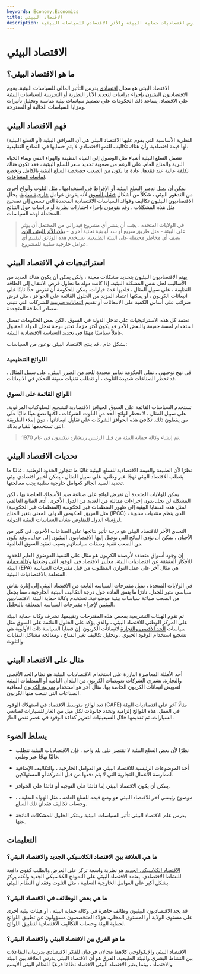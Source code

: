 ```yaml
---
keywords: Economy,Economics
title: الاقتصاد البيئي
description: الاقتصاد البيئي هو مجال اقتصادي يدرس اقتصاديات حماية البيئة والأثر الاقتصادي للسياسات البيئية.
---
```


# الاقتصاد البيئي
## ما هو الاقتصاد البيئي؟

الاقتصاد البيئي هو مجال [اقتصادي](/economics) يدرس التأثير المالي للسياسات البيئية. يقوم الاقتصاديون البيئيون بإجراء دراسات لتحديد الآثار النظرية أو التجريبية للسياسات البيئية على الاقتصاد. يساعد ذلك الحكومات على تصميم سياسات بيئية مناسبة وتحليل تأثيرات ومزايا السياسات الحالية أو المقترحة.

## فهم الاقتصاد البيئي

النظرية الأساسية التي يقوم عليها الاقتصاد البيئي هي أن المرافق البيئية (أو السلع البيئية) لها قيمة اقتصادية وأن هناك تكاليف للنمو الاقتصادي لا يتم حسابها في النماذج التقليدية.

تشمل السلع البيئية أشياء مثل الوصول إلى المياه النظيفة والهواء النقي وبقاء الحياة البرية والمناخ العام. على الرغم من صعوبة تحديد سعر للسلع البيئية ، فقد تكون هناك تكلفة عالية عند فقدها. عادة ما يكون من الصعب خصخصة السلع البيئية بالكامل وتخضع [لمأساة المشاعات](/tragedy-of-the-commons).

يمكن أن يمثل تدمير السلع البيئية أو الإفراط في استخدامها ، مثل التلوث وأنواع أخرى من التدهور البيئي ، شكلاً من أشكال [فشل السوق](/marketfailure) لأنه يفرض عوامل [خارجية سلبية](/externality). يحلل الاقتصاديون البيئيون تكاليف وفوائد السياسات الاقتصادية المحددة التي تسعى إلى تصحيح مثل هذه المشكلات ، وقد يقومون بإجراء اختبارات نظرية أو دراسات حول النتائج المحتملة لهذه السياسات.

> في الولايات المتحدة ، يجب أن ينشر أي مشروع فيدرالي من المحتمل أن يؤثر على البيئة - مثل طريق سريع أو سد أو بنية تحتية أخرى - [بيان الأثر البيئي الذي](/environmental-impact-statement) يصف أي مخاطر محتملة على البيئة الطبيعية. تستخدم هذه الوثائق لتقييم أي عوامل خارجية سلبية للمشروع.

>

## استراتيجيات في الاقتصاد البيئي

يهتم الاقتصاديون البيئيون بتحديد مشكلات معينة ، ولكن يمكن أن يكون هناك العديد من الأساليب لحل نفس المشكلة البيئية. إذا كانت دولة ما تحاول فرض الانتقال إلى الطاقة النظيفة ، على سبيل المثال ، فلديها عدة خيارات. يمكن للحكومة أن تفرض حدًا ثابتًا على انبعاثات الكربون ، أو يمكنها اعتماد المزيد من الحلول القائمة على الحوافز ، مثل فرض ضرائب على أساس الكمية على الانبعاثات أو تقديم [ائتمانات ضريبية](/taxcredit) للشركات التي تتبنى مصادر الطاقة المتجددة.

تعتمد كل هذه الاستراتيجيات على تدخل الدولة في السوق ، لكن بعض الحكومات تفضل استخدام لمسة خفيفة والبعض الآخر قد يكون أكثر حزماً. تعتبر درجة تدخل الدولة المقبول عاملاً سياسيًا مهمًا في تحديد السياسة الاقتصادية البيئية.

بشكل عام ، قد ينتج الاقتصاد البيئي نوعين من السياسات:

### اللوائح التنظيمية

في نهج توجيهي ، تملي الحكومة تدابير محددة للحد من الضرر البيئي. على سبيل المثال ، قد تحظر الصناعات شديدة التلوث ، أو تتطلب تقنيات معينة للتحكم في الانبعاثات.

### اللوائح القائمة على السوق

تستخدم السياسات القائمة على السوق الحوافز الاقتصادية لتشجيع السلوكيات المرغوبة. على سبيل المثال ، لا تحظر لوائح الحد من التلوث الشركات ، لكنها تضع عبئًا ماليًا على من يفعلون ذلك. تكافئ هذه الحوافز الشركات على تقليل انبعاثاتها ، دون إملاء الطريقة التي تستخدمها للقيام بذلك.

> تم إنشاء وكالة حماية البيئة من قبل الرئيس ريتشارد نيكسون في عام 1970.

>

## تحديات الاقتصاد البيئي

نظرًا لأن الطبيعة والقيمة الاقتصادية للسلع البيئية غالبًا ما تتجاوز الحدود الوطنية ، غالبًا ما يتطلب الاقتصاد البيئي نهجًا عبر وطني. على سبيل المثال ، يمكن لخبير اقتصادي بيئي تحديد الصيد الجائر كعوامل خارجية سلبية يجب معالجتها.

يمكن للولايات المتحدة أن تفرض لوائح على صناعة صيد الأسماك الخاصة بها ، لكن المشكلة لن تحل بدون إجراءات مماثلة من العديد من الدول الأخرى. أدى الطابع العالمي لمثل هذه القضايا البيئية إلى ظهور المنظمات غير الحكومية (المنظمات غير الحكومية) مثل الفريق الحكومي الدولي المعني بتغير المناخ (IPCC) ، الذي ينظم منتديات سنوية لرؤساء الدول للتفاوض بشأن السياسات البيئية الدولية.

التحدي الآخر للاقتصاد البيئي هو درجة تأثير نتائجها على الصناعات الأخرى. في كثير من الأحيان ، يمكن أن تؤدي النتائج التي توصل إليها الاقتصاديون البيئيون إلى جدل ، وقد يكون من الصعب تنفيذ وصفات سياساتهم بسبب تعقيد السوق العالمية.

إن وجود أسواق متعددة لأرصدة الكربون هو مثال على التنفيذ الفوضوي العابر للحدود للأفكار المنبثقة عن اقتصاديات البيئة. معايير الاقتصاد في الوقود التي وضعتها [وكالة حماية](/environmental-protection-agency) البيئة (EPA) هي مثال آخر على عمل التوازن المطلوب من قبل مقترحات السياسة المتعلقة بالاقتصاديات البيئية.

في الولايات المتحدة ، تميل مقترحات السياسة النابعة من الاقتصاد البيئي إلى إثارة نقاش سياسي مثير للجدل. نادرًا ما يتفق القادة حول درجة التكاليف البيئية الخارجية ، مما يجعل من الصعب صياغة سياسات بيئية موضوعية. تستخدم وكالة حماية البيئة الاقتصاديين البيئيين لإجراء مقترحات السياسة المتعلقة بالتحليل.

ثم تقوم الهيئات التشريعية بفحص هذه المقترحات وتقييمها. تشرف وكالة حماية البيئة على المركز الوطني للاقتصاد البيئي ، والذي يؤكد على الحلول القائمة على السوق مثل سياسات [الحد الأقصى والتجارة](/cap-and-trade) لانبعاثات الكربون. إن قضايا السياسة ذات الأولوية هي تشجيع استخدام الوقود الحيوي ، وتحليل تكاليف تغير المناخ ، ومعالجة مشاكل النفايات والتلوث.

## مثال على الاقتصاد البيئي

أحد الأمثلة المعاصرة البارزة على استخدام الاقتصاديات البيئية هو نظام الحد الأقصى والتجارة. تشتري الشركات تعويضات الكربون من البلدان النامية أو المنظمات البيئية لتعويض انبعاثات الكربون الخاصة بها. مثال آخر هو استخدام [ضريبة الكربون](/carbon-dioxide-tax) لمعاقبة الصناعات التي تنبعث منها الكربون.

تعد لوائح متوسط الاقتصاد في استهلاك الوقود (CAFE) مثالًا آخر على اقتصاديات البيئة في العمل. هذه اللوائح إلزامية وتحدد جالونات لكل ميل من الغاز للسيارات لصانعي السيارات. تم تقديمها خلال السبعينيات لتعزيز كفاءة الوقود في عصر نقص الغاز.

## يسلط الضوء

- نظرًا لأن بعض السلع البيئية لا تقتصر على بلد واحد ، فإن الاقتصاديات البيئية تتطلب غالبًا نهجًا عبر وطني.

- أحد الموضوعات الرئيسية للاقتصاد البيئي هو العوامل الخارجية ، والتكاليف الإضافية لممارسة الأعمال التجارية التي لا يتم دفعها من قبل الشركة أو المستهلكين.

- يمكن أن يكون الاقتصاد البيئي إما قائمًا على التوجيه أو قائمًا على الحوافز.

- موضوع رئيسي آخر للاقتصاد البيئي هو وضع قيمة للسلع العامة ، مثل الهواء النظيف ، وحساب تكاليف فقدان تلك السلع.

- يدرس علم الاقتصاد البيئي تأثير السياسات البيئية ويبتكر الحلول للمشكلات الناتجة عنها.

## التعليمات

### ما هي العلاقة بين الاقتصاد الكلاسيكي الجديد والاقتصاد البيئي؟

[الاقتصاد الكلاسيكي الجديد](/neoclassical) هو نظرية واسعة تركز على العرض والطلب كقوى دافعة للنشاط الاقتصادي. يعتمد الاقتصاد البيئي على النموذج الكلاسيكي الجديد ولكنه يركز بشكل أكبر على العوامل الخارجية السلبية ، مثل التلوث وفقدان النظام البيئي.

### ما هي بعض الوظائف في الاقتصاد البيئي؟

قد يجد الاقتصاديون البيئيون وظائف جاهزة في وكالة حماية البيئة ، أو هيئات بيئية أخرى على مستوى الولاية أو المستوى المحلي. هؤلاء المتخصصون مسؤولون عن تطبيق اللوائح لحماية البيئة وحساب التكاليف الاقتصادية لتطبيق اللوائح.

### ما هو الفرق بين الاقتصاد البيئي والاقتصاد البيئي؟

الاقتصاد البيئي والإيكولوجي كلاهما مجالان فرعيان للفكر الاقتصادي يدرسان التفاعلات بين النشاط البشري والبيئة الطبيعية. الفرق هو أن الاقتصاد البيئي يدرس العلاقة بين البيئة والاقتصاد ، بينما يعتبر الاقتصاد البيئي الاقتصاد نظامًا فرعيًا للنظام البيئي الأوسع.

